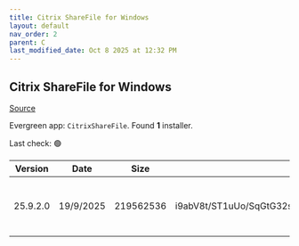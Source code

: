 ```yaml
---
title: Citrix ShareFile for Windows
layout: default
nav_order: 2
parent: C
last_modified_date: Oct 8 2025 at 12:32 PM
---
```


## Citrix ShareFile for Windows

[Source](https://www.citrix.com/downloads/sharefile/clients-and-plug-ins/citrix-files-for-windows.html)

Evergreen app: `CitrixShareFile`. Found **1** installer.

Last check: 🟢

| Version  | Date      | Size      | Hash                                                     | URI                                                                                                                                                  |
| -------- | --------- | --------- | -------------------------------------------------------- | ---------------------------------------------------------------------------------------------------------------------------------------------------- |
| 25.9.2.0 | 19/9/2025 | 219562536 | i9abV8t/ST1uUo/SqGtG32snoF8JEtHiRA6KLw+79ZPylcczJA3Agw== | [https://www.sf-cdn.net/downloads/cfwin/ShareFileForWindows-v25.9.2.0.exe](https://www.sf-cdn.net/downloads/cfwin/ShareFileForWindows-v25.9.2.0.exe) |
